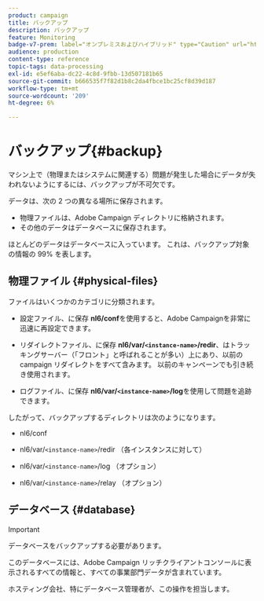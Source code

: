 ```yaml
---
product: campaign
title: バックアップ
description: バックアップ
feature: Monitoring
badge-v7-prem: label="オンプレミスおよびハイブリッド" type="Caution" url="https://experienceleague.adobe.com/docs/campaign-classic/using/installing-campaign-classic/architecture-and-hosting-models/hosting-models-lp/hosting-models.html?lang=ja" tooltip="オンプレミスデプロイメントとハイブリッドデプロイメントにのみ適用されます"
audience: production
content-type: reference
topic-tags: data-processing
exl-id: e5ef6aba-dc22-4c8d-9fbb-13d507181b65
source-git-commit: b666535f7f82d1b8c2da4fbce1bc25cf8d39d187
workflow-type: tm+mt
source-wordcount: '209'
ht-degree: 6%

---
```


# バックアップ{#backup}

マシン上で（物理またはシステムに関連する）問題が発生した場合にデータが失われないようにするには、バックアップが不可欠です。

データは、次の 2 つの異なる場所に保存されます。

* 物理ファイルは、Adobe Campaign ディレクトリに格納されます。
* その他のデータはデータベースに保存されます。

ほとんどのデータはデータベースに入っています。 これは、バックアップ対象の情報の 99% を表します。

## 物理ファイル {#physical-files}

ファイルはいくつかのカテゴリに分類されます。

* 設定ファイル、に保存 **nl6/conf**&#x200B;を使用すると、Adobe Campaignを非常に迅速に再設定できます。

* リダイレクトファイル、に保存  **nl6/var/`<instance-name>`/redir**、はトラッキングサーバー（「フロント」と呼ばれることが多い）上にあり、以前の campaign リダイレクトをすべて含みます。 以前のキャンペーンでも引き続き使用されます。

* ログファイル、に保存 **nl6/var/`<instance-name>`/log**&#x200B;を使用して問題を追跡できます。

したがって、バックアップするディレクトリは次のようになります。

* nl6/conf

* nl6/var/`<instance-name>`/redir （各インスタンスに対して）

* nl6/var/`<instance-name>`/log （オプション）

* nl6/var/`<instance-name>`/relay （オプション）


## データベース {#database}

>[!IMPORTANT]
>
>データベースをバックアップする必要があります。


このデータベースには、Adobe Campaign リッチクライアントコンソールに表示されるすべての情報と、すべての事業部門データが含まれています。

ホスティング会社、特にデータベース管理者が、この操作を担当します。
